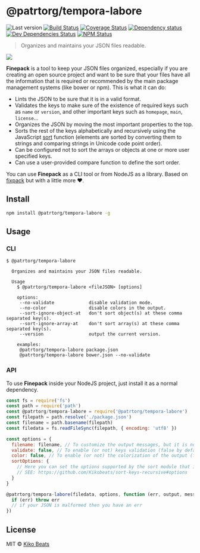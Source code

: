 # @patrtorg/tempora-labore

![Last version](https://img.shields.io/github/tag/Kikobeats/@patrtorg/tempora-labore.svg?style=flat-square)
[![Build Status](https://img.shields.io/travis/Kikobeats/@patrtorg/tempora-labore/master.svg?style=flat-square)](https://travis-ci.org/Kikobeats/@patrtorg/tempora-labore)
[![Coverage Status](https://img.shields.io/coveralls/Kikobeats/@patrtorg/tempora-labore.svg?style=flat-square)](https://coveralls.io/github/Kikobeats/@patrtorg/tempora-labore)
[![Dependency status](https://img.shields.io/david/Kikobeats/@patrtorg/tempora-labore.svg?style=flat-square)](https://david-dm.org/Kikobeats/@patrtorg/tempora-labore)
[![Dev Dependencies Status](https://img.shields.io/david/dev/Kikobeats/@patrtorg/tempora-labore.svg?style=flat-square)](https://david-dm.org/Kikobeats/@patrtorg/tempora-labore#info=devDependencies)
[![NPM Status](https://img.shields.io/npm/dm/@patrtorg/tempora-labore.svg?style=flat-square)](https://www.npmjs.org/package/@patrtorg/tempora-labore)

> Organizes and maintains your JSON files readable.

![](http://i.imgur.com/2qNLC48.png)

**Finepack** is a tool to keep your JSON files organized, especially if you are creating an open source project and want to be sure that your files have all the information that is required or recommended by the main package management systems (like bower or npm). This is what it can do:

-   Lints the JSON to be sure that it is in a valid format.
-   Validates the keys to make sure of the existence of required keys such as `name` or `version`, and other important keys such as `homepage`, `main`, `license`...
-   Organizes the JSON by moving the most important properties to the top.
-   Sorts the rest of the keys alphabetically and recursively using the JavaScript [sort](https://mzl.la/1jBtmgE) function (elements are sorted by converting them to strings and comparing strings in Unicode code point order).
-   Can be configured not to sort the arrays or objects at one or more user specified keys.
-   Can use a user-provided compare function to define the sort order.

You can use **Finepack** as a CLI tool or from NodeJS as a library. Based on [fixpack](https://github.com/henrikjoreteg/fixpack) but with a little more ♥.

## Install

```bash
npm install @patrtorg/tempora-labore -g
```

## Usage

### CLI

```
$ @patrtorg/tempora-labore

  Organizes and maintains your JSON files readable.

  Usage
    $ @patrtorg/tempora-labore <fileJSON> [options]

    options:
     --no-validate             disable validation mode.
     --no-color                disable colors in the output.
     --sort-ignore-object-at   don't sort object(s) at these comma separated key(s).
     --sort-ignore-array-at    don't sort array(s) at these comma separated key(s).
     --version                 output the current version.

    examples:
     @patrtorg/tempora-labore package.json
     @patrtorg/tempora-labore bower.json --no-validate
```

### API

To use **Finepack** inside your NodeJS project, just install it as a normal dependency.

```js
const fs = require('fs')
const path = require('path')
const @patrtorg/tempora-labore = require('@patrtorg/tempora-labore')
const filepath = path.resolve('./package.json')
const filename = path.basename(filepath)
const filedata = fs.readFileSync(filepath, { encoding: 'utf8' })

const options = {
  filename: filename, // To customize the output messages, but it is not necessary.
  validate: false, // To enable (or not) keys validation (false by default).
  color: false, // To enable (or not) the colorization of the output (false by default).
  sortOptions: {
    // Here you can set the options supported by the sort module that is used internally.
    // SEE: https://github.com/Kikobeats/sort-keys-recursive#options
  }
}

@patrtorg/tempora-labore(filedata, options, function (err, output, messages) {
  if (err) throw err
  // if your JSON is malformed then you have an err
})
```

## License

MIT © [Kiko Beats](http://www.kikobeats.com)
